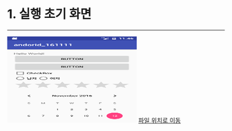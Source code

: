 <html>
  <head>
    <title>안드로이드 스튜디오 수업자료(11/11)</title>
  </head>
  <body>
    <h1> 1. 실행 초기 화면 </h1>
    <hr>
    <img src ="https://github.com/HanJunKwon/android_161111/blob/master/app/src/main/resultCapture/Screenshot_1478951193.png?raw=true"
    width=300 height=200>
    <a href="https://github.com/HanJunKwon/android_161111/blob/master/app/src/main/resultCapture/Screenshot_1478951193.png?raw=true">
      파일 위치로 이동
    </a>

  <body>
</html>
